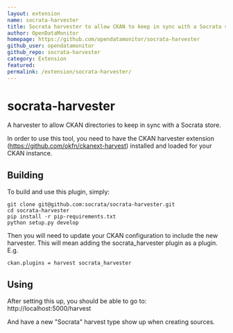 ```yaml
---
layout: extension
name: socrata-harvester
title: Socrata harvester to allow CKAN to keep in sync with a Socrata store
author: OpenDataMonitor
homepage: https://github.com/opendatamonitor/socrata-harvester
github_user: opendatamonitor
github_repo: socrata-harvester
category: Extension
featured: 
permalink: /extension/socrata-harvester/
---
```



socrata-harvester
=================

A harvester to allow CKAN directories to keep in sync with a Socrata store.

In order to use this tool, you need to have the CKAN harvester extension (https://github.com/okfn/ckanext-harvest)
installed and loaded for your CKAN instance.

Building
---------

To build and use this plugin, simply:

    git clone git@github.com:socrata/socrata-harvester.git
    cd socrata-harvester
    pip install -r pip-requirements.txt
    python setup.py develop

Then you will need to update your CKAN configuration to include the new harvester.  This will mean adding the
socrata_harvester plugin as a plugin.  E.g.

    ckan.plugins = harvest socrata_harvester

Using
---------

After setting this up, you should be able to go to:
    http://localhost:5000/harvest

And have a new "Socrata" harvest type show up when creating sources.
